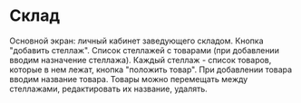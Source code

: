 # Склад
Основной экран: личный кабинет заведующего складом. Кнопка "добавить стеллаж". Список стеллажей с товарами (при добавлении вводим назначение стеллажа). Каждый стеллаж - список товаров, которые в нем лежат, кнопка "положить товар". При добавлении товара вводим название товара. Товары можно перемещать между стеллажами, редактировать их название, удалять.


